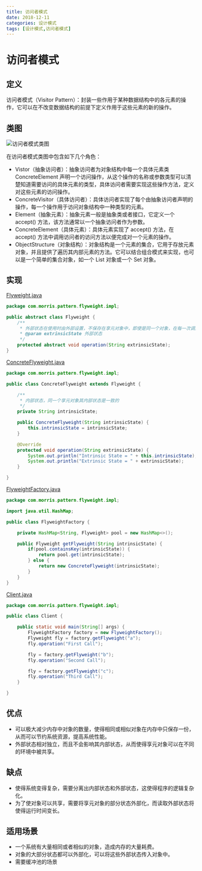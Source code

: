 ```yaml
---
title: 访问者模式
date: 2018-12-11
categories: 设计模式
tags: [设计模式,访问者模式]
---
```


# 访问者模式

## 定义
访问者模式（Visitor Pattern）：封装一些作用于某种数据结构中的各元素的操作，它可以在不改变数据结构的前提下定义作用于这些元素的新的操作。

## 类图
![访问者模式类图]()

在访问者模式类图中包含如下几个角色：
- Vistor（抽象访问者）：抽象访问者为对象结构中每一个具体元素类 ConcreteElement 声明一个访问操作，从这个操作的名称或参数类型可以清楚知道需要访问的具体元素的类型，具体访问者需要实现这些操作方法，定义对这些元素的访问操作。
- ConcreteVisitor（具体访问者）：具体访问者实现了每个由抽象访问者声明的操作，每一个操作用于访问对象结构中一种类型的元素。
- Element（抽象元素）：抽象元素一般是抽象类或者接口，它定义一个 accept() 方法，该方法通常以一个抽象访问者作为参数。
- ConcreteElement（具体元素）：具体元素实现了 accept() 方法，在 accept() 方法中调用访问者的访问方法以便完成对一个元素的操作。
- ObjectStructure（对象结构）：对象结构是一个元素的集合，它用于存放元素对象，并且提供了遍历其内部元素的方法。它可以结合组合模式来实现，也可以是一个简单的集合对象，如一个 List 对象或一个 Set 对象。

## 实现
[Flyweight.java](https://github.com/morris131/morris-book/tree/master/%E5%90%8E%E7%AB%AF%E5%BC%80%E5%8F%91/Java/%E8%AE%BE%E8%AE%A1%E6%A8%A1%E5%BC%8F/pattern/src/main/java/com/morris/pattern/flyweight/impl/Flyweight.java)
```java
package com.morris.pattern.flyweight.impl;

public abstract class Flyweight {
    /**
     * 外部状态在使用时由外部设置，不保存在享元对象中，即使是同一个对象，在每一次调用时也可以传入不同的外部状态
     * @param extrinsicState 外部状态
     */
    protected abstract void operation(String extrinsicState);
}
```
[ConcreteFlyweight.java](https://github.com/morris131/morris-book/tree/master/%E5%90%8E%E7%AB%AF%E5%BC%80%E5%8F%91/Java/%E8%AE%BE%E8%AE%A1%E6%A8%A1%E5%BC%8F/pattern/src/main/java/com/morris/pattern/flyweight/impl/ConcreteFlyweight.java)
```java
package com.morris.pattern.flyweight.impl;

public class ConcreteFlyweight extends Flyweight {

    /**
     * 内部状态，同一个享元对象其内部状态是一致的
     */
    private String intrinsicState;

    public ConcreteFlyweight(String intrinsicState) {
        this.intrinsicState = intrinsicState;
    }

    @Override
    protected void operation(String extrinsicState) {
        System.out.println("Intrinsic State = " + this.intrinsicState);
        System.out.println("Extrinsic State = " + extrinsicState);
    }

}
```
[FlyweightFactory.java](https://github.com/morris131/morris-book/tree/master/%E5%90%8E%E7%AB%AF%E5%BC%80%E5%8F%91/Java/%E8%AE%BE%E8%AE%A1%E6%A8%A1%E5%BC%8F/pattern/src/main/java/com/morris/pattern/flyweight/impl/FlyweightFactory.java)
```java
package com.morris.pattern.flyweight.impl;

import java.util.HashMap;

public class FlyweightFactory {

    private HashMap<String, Flyweight> pool = new HashMap<>();

    public Flyweight getFlyweight(String intrinsicState) {
        if(pool.containsKey(intrinsicState)) {
            return pool.get(intrinsicState);
        } else {
            return new ConcreteFlyweight(intrinsicState);
        }
    }
}
```
[Client.java](https://github.com/morris131/morris-book/tree/master/%E5%90%8E%E7%AB%AF%E5%BC%80%E5%8F%91/Java/%E8%AE%BE%E8%AE%A1%E6%A8%A1%E5%BC%8F/pattern/src/main/java/com/morris/pattern/flyweight/impl/Client.java)
```java
package com.morris.pattern.flyweight.impl;

public class Client {

    public static void main(String[] args) {
        FlyweightFactory factory = new FlyweightFactory();
        Flyweight fly = factory.getFlyweight("a");
        fly.operation("First Call");

        fly = factory.getFlyweight("b");
        fly.operation("Second Call");

        fly = factory.getFlyweight("c");
        fly.operation("Third Call");
    }

}
```

## 优点
- 可以极大减少内存中对象的数量，使得相同或相似对象在内存中只保存一份，从而可以节约系统资源，提高系统性能。
- 外部状态相对独立，而且不会影响其内部状态，从而使得享元对象可以在不同的环境中被共享。

## 缺点
- 使得系统变得复杂，需要分离出内部状态和外部状态，这使得程序的逻辑复杂化。
- 为了使对象可以共享，需要将享元对象的部分状态外部化，而读取外部状态将使得运行时间变长。

## 适用场景
- 一个系统有大量相同或者相似的对象，造成内存的大量耗费。
- 对象的大部分状态都可以外部化，可以将这些外部状态传入对象中。
- 需要缓冲池的场景